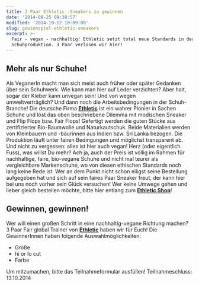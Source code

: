 ```yaml
---
title: 3 Paar Ethletic -Sneakers zu gewinnen
date: '2014-09-25 09:38:57'
modified: '2014-10-12 10:09:00'
slug: gewinnspiel-ethletic-sneakers
excerpt: >-
  Fair - vegan - nachhaltig! Ethletic setzt total neue Standards in der
  Schuhproduktion. 3 Paar verlosen wir hier!
---
```


## Mehr als nur Schuhe!

Als VeganerIn macht man sich meist auch früher oder später Gedanken über sein Schuhwerk. Wie kann man hier auf Leder verzichten? Aber halt, sogar der Kleber kann unvegan sein! Und von wegen umweltverträglich? Und dann noch die Arbeitsbedingungen in der Schuh-Branche! Die deutsche Firma [**Ethletic**](http://www.ethletic.de/) ist ein wahrer Pionier in Sachen Schuhe und löst das oben beschriebene Dilemma mit modischen Sneaker und Flip Flops bzw. Fair Flops! Gefertigt werden die guten Stücke aus zertifizierter Bio-Baumwolle und Naturkautschuk. Beide Materialien werden von Kleinbauern und -bäurinnen aus Indien bzw. Sri Lanka bezogen. Die Produktion läuft unter fairen Bedingungen und möglichst transparent ab. Und nicht zu vergessen: alles ist hier auch vegan! Herz (oder eigentlich Fuss), was willst Du mehr? Ach ja, auch der Preis ist völlig im Rahmen für nachhaltige, faire, bio-vegane Schuhe und nicht mal teurer als vergleichbare Markenschuhe, wo von diesen ethischen Standards noch lang keine Rede ist. Wer an dem Punkt nicht schon eiligst seine Bestellung aufgegeben hat und sich auf sein faires Paar Sneaker freut, der kann hier bei uns noch vorher sein Glück versuchen! Wer keine Umwege gehen und lieber gleich bestellen möchte, bitte hier entlang zum [**Ethletic Shop**](http://www.ethletic.de/?page_id=60)! [<!-- Image removed (no copyright): ethletic-sneaker-gewinnspiel.jpg -->](http://www.ethletic.de/)

## Gewinnen, gewinnen!

Wer will einen großen Schritt in eine nachhaltig-vegane Richtung machen? 3 Paar Fair global Trainer von [**Ethletic**](http://www.ethletic.de/) haben wir für Euch! Die GewinnerInnen haben folgende Auswahlmöglichkeiten:

*   Größe
*   hi or lo cut
*   Farbe

Um mitzumachen, bitte das Teilnahmeformular ausfüllen! Teilnahmeschluss: 13.10.2014
